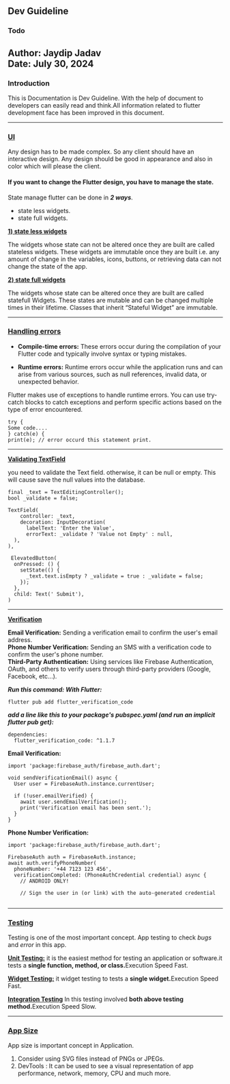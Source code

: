 ## Dev Guideline

### Todo
**Author**: Jaydip Jadav  
**Date**: July 30, 2024
---

### Introduction
This is Documentation is Dev Guideline. With the help of document to developers can easily read and think.All information related to flutter development face has been improved in this document.

---

###  ****[UI](https://docs.flutter.dev/ui)****
Any design has to be made complex.  So any client should have an interactive design.
Any design should be good in appearance and also in color which will please the client.  
 
#### If you want to change the Flutter design, you have to manage the state.

State manage flutter can be done in <b> <i>2 ways</i></b>.
* state less widgets.
* state full widgets.

  
****[1) state less widgets](https://api.flutter.dev/flutter/widgets/StatelessWidget-class.html)****

The widgets whose state can not be altered once they are built are called stateless widgets. These widgets are immutable once they are built i.e. any amount of change in the variables, icons, buttons, or retrieving data can not change the state of the app.

****[2) state full widgets](https://api.flutter.dev/flutter/widgets/StatefulWidget-class.html)****

The widgets whose state can be altered once they are built are called statefull Widgets. These states are mutable and can be changed multiple times in their lifetime. Classes that inherit “Stateful Widget” are immutable.

---

###  ****[Handling errors](https://docs.flutter.dev/testing/errors)****

* **Compile-time errors:**
These errors occur during the compilation of your Flutter code and typically involve syntax or typing mistakes.

* **Runtime errors:**
Runtime errors occur while the application runs and can arise from various sources, such as null references, invalid data, or unexpected behavior.

Flutter makes use of exceptions to handle runtime errors. You can use try-catch blocks to catch exceptions and perform specific actions based on the type of error encountered.

```
try {
Some code....
} catch(e) {
print(e); // error occurd this statement print.
```
---

****[Validating TextField](https://docs.flutter.dev/cookbook/forms/validation)****

you need to validate the Text field. otherwise, it can be null or empty. This will cause save the null values into the database.

```
final _text = TextEditingController();
bool _validate = false;

TextField(
    controller: _text,
    decoration: InputDecoration(
      labelText: 'Enter the Value',
      errorText: _validate ? 'Value not Empty' : null,
  ),
),

 ElevatedButton(
  onPressed: () {
    setState(() {
      _text.text.isEmpty ? _validate = true : _validate = false;
    });
  },
  child: Text(' Submit'),
)  
```
---


****[Verification](https://pub.dev/packages/flutter_verification_code)****

**Email Verification:** Sending a verification email to confirm the user's email address.<br>
**Phone Number Verification:** Sending an SMS with a verification code to confirm the user's phone number.<br>
**Third-Party Authentication:** Using services like Firebase Authentication, OAuth, and others to verify users through third-party providers (Google, Facebook, etc...).

***Run this command:
With Flutter:***

```
flutter pub add flutter_verification_code
```
***add a line like this to your package's pubspec.yaml (and run an implicit flutter pub get):***
```
dependencies:
  flutter_verification_code: ^1.1.7
```

**Email Verification:**
```
import 'package:firebase_auth/firebase_auth.dart';

void sendVerificationEmail() async {
  User user = FirebaseAuth.instance.currentUser;

  if (!user.emailVerified) {
    await user.sendEmailVerification();
    print('Verification email has been sent.');
  }
}
```
**Phone Number Verification:**
```
import 'package:firebase_auth/firebase_auth.dart';

FirebaseAuth auth = FirebaseAuth.instance;
await auth.verifyPhoneNumber(
  phoneNumber: '+44 7123 123 456',
  verificationCompleted: (PhoneAuthCredential credential) async {
    // ANDROID ONLY!

    // Sign the user in (or link) with the auto-generated credential
 
```
---

###  ****[Testing](https://docs.flutter.dev/testing/overview)****

Testing is one of the most important concept. App testing to check *bugs* and *error* in this app.<br>

****[Unit Testing:](https://docs.flutter.dev/cookbook/testing/unit/introduction)**** it is the easiest method for testing an application or software.it tests a <b>single function, method, or class.</b>Execution Speed Fast.

****[Widget Testing:](https://docs.flutter.dev/cookbook/testing/widget/introduction)**** it widget testing to tests  a <b>single widget.</b>Execution Speed Fast.

****[Integration Testing](https://docs.flutter.dev/cookbook/testing/integration/introduction)**** In this testing involved <b>both above testing method.</b>Execution Speed Slow. 

---


###  ****[App Size](https://docs.flutter.dev/ui)****

App size is important concept in Application.
1) Consider using SVG files instead of PNGs or JPEGs.
2) DevTools : It can be used to see a visual representation of app performance, network, memory, CPU and much more.
